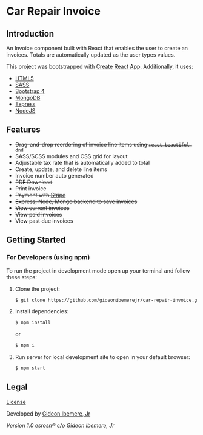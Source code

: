 # Car Repair Invoice

## Introduction

An Invoice component built with React that enables the user to create an invoices. Totals are automatically updated as the user types values.

This project was bootstrapped with [Create React App](https://github.com/facebook/create-react-app). Additionally, it uses:

- [HTML5](https://en.wikipedia.org/wiki/HTML)
- [SASS](https://sass-lang.com/)
- [Bootstrap 4](https://getbootstrap.com/docs/4.3/getting-started/introduction/)
- [MongoDB](https://www.mongodb.com/)
- [Express](https://expressjs.com/)
- [NodeJS](https://nodejs.org/en/)

## Features

- ~~Drag-and-drop reordering of invoice line items using `react-beautiful-dnd`~~
- SASS/SCSS modules and CSS grid for layout
- Adjustable tax rate that is automatically added to total
- Create, update, and delete line items
- Invoice number auto generated
- ~~PDF Download~~
- ~~Print invoice~~
- ~~Payment with [Stripe](www.stripe.com)~~
- ~~Express, Node, Mongo backend to save invoices~~
- ~~View current invoices~~
- ~~View paid invoices~~
- ~~View past due invoices~~

## Getting Started

### For Developers (using npm)

To run the project in development mode open up your terminal and follow these steps:

1. Clone the project:

   ```zsh
   $ git clone https://github.com/gideonibemerejr/car-repair-invoice.git
   ```

2. Install dependencies:

   ```zsh
   $ npm install
   ```

   or

   ```zsh
   $ npm i
   ```

3. Run server for local development site to open in your default browser:

   ```zsh
   $ npm start
   ```

## Legal

[License](https://github.com/gideonibemerejr/car-repair-invoice/blob/master/LICENSE)

Developed by [Gideon Ibemere, Jr](https://www.gideonjr.com)

_Version 1.0 esrosn&reg; c/o Gideon Ibemere, Jr_
